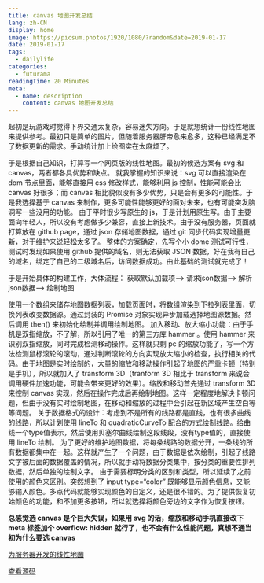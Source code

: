 ```yaml
---
title: canvas 地图开发总结
lang: zh-CN
display: home
image: https://picsum.photos/1920/1080/?random&date=2019-01-17
date: 2019-01-17
tags:
  - dailylife
categories:
  - futurama
readingTime: 20 Minutes
meta:
  - name: description
    content: canvas 地图开发总结
--- 
```


起初是玩游戏时觉得下界交通太复杂，容易迷失方向。于是就想统计一份线性地图来提供参考。最初只是简单的图片，但随着服务器肝帝愈来愈多，这种已经满足不了数据更新的需求。手动统计加上绘图实在太麻烦了。

<!-- more -->

于是根据自己知识，打算写一个网页版的线性地图。最初的候选方案有 svg 和 canvas，两者都各具优势和缺点。
就我掌握的知识来说：svg 可以直接渲染在 dom 节点里面，能够直接用 css 修改样式，能够利用 js 控制，性能可能会比 canvas 好很多；而 canvas 相比貌似没有多少优势，只是会有更多的可能性。于是我选择基于 canvas 来制作，更多可能性能够更好的面对未来，也有可能突发脑洞写一些没用的功能。
由于平时很少写原生的 js，于是计划用原生写。由于主要面向年轻人，所以没有考虑做多少兼容，直接上新技术。由于没有服务器，页面就打算放在 github page，通过 json 存储地图数据，通过 git 同步代码实现增量更新，对于维护来说轻松太多了。
整体的方案确定，先写个小 dome 测试可行性，测试时发现如果使用 github 提供的域名，则无法获取 JSON 数据，好在我有自己的域名，绑定了自己的二级域名后，访问数据成功。由此基础的测试就完成了！

于是开始具体的构建工作，大体流程：
获取默认加载项—> 请求json数据—> 解析json数据—> 绘制地图

使用一个数组来储存地图数据列表，加载页面时，将数组渲染到下拉列表里面，切换列表改变数据源。通过封装的 Promise 对象实现异步加载选择地图源数据。然后调用 then() 来初始化绘制并调用绘制地图。
加入移动、放大缩小功能：由于手机是双指缩放，不了解，所以引用了唯一的第三方库 hammer 。使用 hammer 来识别双指缩放，同时完成检测移动操作。这样就只剩 pc 的缩放功能了，写一个方法检测鼠标滚轮的滚动，通过判断滚轮的方向实现放大缩小的检查，执行相关的代码。由于地图是实时绘制的，大量的缩放和移动操作引起了地图的严重卡顿（特别是手机），所以就加入了 transform 3D（tranform 3D 相比于 transform 来说会调用硬件加速功能，可能会带来更好的效果）。缩放和移动首先通过 transform 3D 来控制 canvas 实现，然后在操作完成后再绘制地图。这样一定程度地解决卡顿问题，但由于没有实时绘制地图，在移动和缩放的过程中会引起在新区域产生空白等等问题。
关于数据格式的设计：考虑到不是所有的线路都是直线，也有很多曲线的线路，所以计划使用 lineTo 和 quadraticCurveTo 配合的方式绘制线路。给曲线一个type值表示，然后使用贝塞尔曲线绘制这段线段，没有type值的，直接使用 lineTo 绘制。
为了更好的维护地图数据，将每条线路的数据分开，一条线的所有数据都集中在一起。这样就产生了一个问题，由于数据是依次绘制，引起了线路文字被后面的数据覆盖的情况，所以就手动将数据分类集中，按分类的重要性排列数据，然后单独的绘制文字。
由于需要标明分类的区别和类型，所以延续了之前使用的颜色来区别。突然想到了 input type=“color” 既能够显示颜色信息，又能够输入颜色。多点代码就能够实现颜色的自定义，还是很不错的。为了提供恢复初始颜色的功能，和不加更多按钮，所以就选择将颜色旁边的文字作为恢复按钮。

**总感觉选 canvas 是个巨大失误，如果用 svg 的话，缩放和移动手机直接改下 meta 标签加个 overflow: hidden 就行了，也不会有什么性能问题，真想不通当初为什么要选 canvas**

[​为服务器开发的线性地图](https://map.ououe.com)

[查看源码](https://github.com/tolking/map)